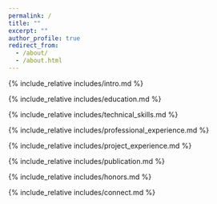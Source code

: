 ```yaml
---
permalink: /
title: ""
excerpt: ""
author_profile: true
redirect_from: 
  - /about/
  - /about.html
---
```


<span class='anchor' id='about-me'></span>
{% include_relative includes/intro.md %}

{% include_relative includes/education.md %}

{% include_relative includes/technical_skills.md %}

{% include_relative includes/professional_experience.md %}

{% include_relative includes/project_experience.md %}

{% include_relative includes/publication.md %}

{% include_relative includes/honors.md %}

{% include_relative includes/connect.md %}